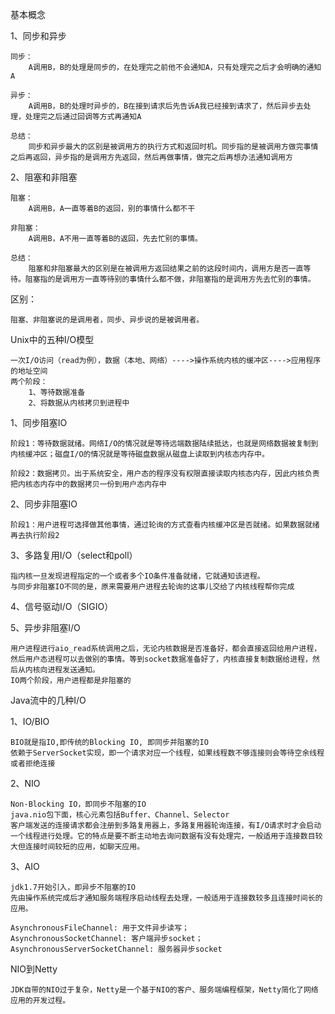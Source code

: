 基本概念

 1、同步和异步
        
    同步：
        A调用B，B的处理是同步的，在处理完之前他不会通知A，只有处理完之后才会明确的通知A
        
    异步：
        A调用B，B的处理时异步的，B在接到请求后先告诉A我已经接到请求了，然后异步去处理，处理完之后通过回调等方式再通知A
        
    总结：
        同步和异步最大的区别是被调用方的执行方式和返回时机。同步指的是被调用方做完事情之后再返回，异步指的是调用方先返回，然后再做事情，做完之后再想办法通知调用方
         
2、阻塞和非阻塞
    
    阻塞：
        A调用B，A一直等着B的返回，别的事情什么都不干
    
    非阻塞：
        A调用B，A不用一直等着B的返回，先去忙别的事情。
        
    总结：
        阻塞和非阻塞最大的区别是在被调用方返回结果之前的这段时间内，调用方是否一直等待。阻塞指的是调用方一直等待别的事情什么都不做，非阻塞指的是调用方先去忙别的事情。
        
        
区别：
    
    阻塞、非阻塞说的是调用者，同步、异步说的是被调用者。
 
Unix中的五种I/O模型

    一次I/O访问（read为例），数据（本地、网络）---->操作系统内核的缓冲区---->应用程序的地址空间
    两个阶段：
        1、等待数据准备
        2、将数据从内核拷贝到进程中
        
1、同步阻塞IO

    阶段1：等待数据就绪。网络I/O的情况就是等待远端数据陆续抵达，也就是网络数据被复制到内核缓冲区；磁盘I/O的情况就是等待磁盘数据从磁盘上读取到内核态内存中。
    
    阶段2：数据拷贝。出于系统安全，用户态的程序没有权限直接读取内核态内存，因此内核负责把内核态内存中的数据拷贝一份到用户态内存中

2、同步非阻塞IO

    阶段1：用户进程可选择做其他事情，通过轮询的方式查看内核缓冲区是否就绪。如果数据就绪再去执行阶段2

3、多路复用I/O（select和poll）

    指内核一旦发现进程指定的一个或者多个IO条件准备就绪，它就通知该进程。
    与同步非阻塞IO不同的是，原来需要用户进程去轮询的这事儿交给了内核线程帮你完成
    

4、信号驱动I/O（SIGIO）

5、异步非阻塞I/O   

    用户进程进行aio_read系统调用之后，无论内核数据是否准备好，都会直接返回给用户进程，然后用户态进程可以去做别的事情。等到socket数据准备好了，内核直接复制数据给进程，然后从内核向进程发送通知。
    IO两个阶段，用户进程都是非阻塞的
 
Java流中的几种I/O

1、IO/BIO

    BIO就是指IO,即传统的Blocking IO, 即同步并阻塞的IO
    依赖于ServerSocket实现，即一个请求对应一个线程，如果线程数不够连接则会等待空余线程或者拒绝连接
    
2、NIO

    Non-Blocking IO，即同步不阻塞的IO
    java.nio包下面，核心元素包括Buffer、Channel、Selector
    客户端发送的连接请求都会注册到多路复用器上，多路复用器轮询连接，有I/O请求时才会启动一个线程进行处理。它的特点是要不断主动地去询问数据有没有处理完，一般适用于连接数目较大但连接时间较短的应用，如聊天应用。
    
3、AIO

    jdk1.7开始引入，即异步不阻塞的IO
    先由操作系统完成后才通知服务端程序启动线程去处理，一般适用于连接数较多且连接时间长的应用。
    
    AsynchronousFileChannel: 用于文件异步读写；
    AsynchronousSocketChannel: 客户端异步socket；
    AsynchronousServerSocketChannel: 服务器异步socket
    
NIO到Netty
    
    JDK自带的NIO过于复杂，Netty是一个基于NIO的客户、服务端编程框架，Netty简化了网络应用的开发过程。
    
    

    